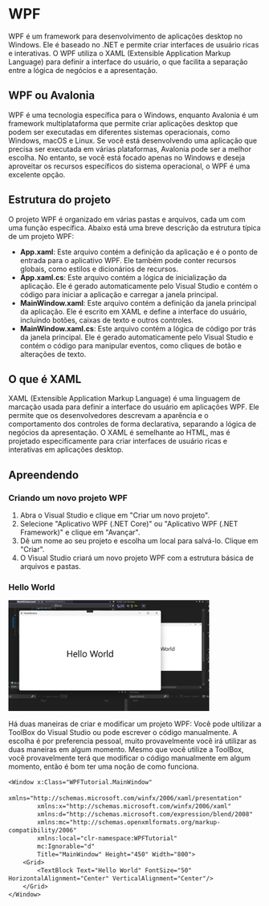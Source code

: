 ﻿# WPF
WPF é um framework para desenvolvimento de aplicações desktop no Windows. Ele é baseado no .NET e permite criar interfaces de usuário ricas e interativas. O WPF utiliza o XAML (Extensible Application Markup Language) para definir a interface do usuário, o que facilita a separação entre a lógica de negócios e a apresentação.

## WPF ou Avalonia
WPF é uma tecnologia específica para o Windows, enquanto Avalonia é um framework multiplataforma que permite criar aplicações desktop que podem ser executadas em diferentes sistemas operacionais, como Windows, macOS e Linux. Se você está desenvolvendo uma aplicação que precisa ser executada em várias plataformas, Avalonia pode ser a melhor escolha. No entanto, se você está focado apenas no Windows e deseja aproveitar os recursos específicos do sistema operacional, o WPF é uma excelente opção.

## Estrutura do projeto
O projeto WPF é organizado em várias pastas e arquivos, cada um com uma função específica. Abaixo está uma breve descrição da estrutura típica de um projeto WPF:

- **App.xaml**: Este arquivo contém a definição da aplicação e é o ponto de entrada para o aplicativo WPF. Ele também pode conter recursos globais, como estilos e dicionários de recursos.
- **App.xaml.cs**: Este arquivo contém a lógica de inicialização da aplicação. Ele é gerado automaticamente pelo Visual Studio e contém o código para iniciar a aplicação e carregar a janela principal.
- **MainWindow.xaml**: Este arquivo contém a definição da janela principal da aplicação. Ele é escrito em XAML e define a interface do usuário, incluindo botões, caixas de texto e outros controles.
- **MainWindow.xaml.cs**: Este arquivo contém a lógica de código por trás da janela principal. Ele é gerado automaticamente pelo Visual Studio e contém o código para manipular eventos, como cliques de botão e alterações de texto.

## O que é XAML
XAML (Extensible Application Markup Language) é uma linguagem de marcação usada para definir a interface do usuário em aplicações WPF. Ele permite que os desenvolvedores descrevam a aparência e o comportamento dos controles de forma declarativa, separando a lógica de negócios da apresentação. O XAML é semelhante ao HTML, mas é projetado especificamente para criar interfaces de usuário ricas e interativas em aplicações desktop.

## Apreendendo
### Criando um novo projeto WPF
1. Abra o Visual Studio e clique em "Criar um novo projeto".
2. Selecione "Aplicativo WPF (.NET Core)" ou "Aplicativo WPF (.NET Framework)" e clique em "Avançar".
3. Dê um nome ao seu projeto e escolha um local para salvá-lo. Clique em "Criar".
4. O Visual Studio criará um novo projeto WPF com a estrutura básica de arquivos e pastas.

### Hello World
<img src="images/HelloWorld.png" alt="Hello World" width="400"/>

Há duas maneiras de criar e modificar um projeto WPF: Você pode ultilizar a ToolBox do Visual Studio ou pode escrever o código manualmente. A escolha é por preferencia pessoal, muito provavelmente você irá utilizar as duas maneiras em algum momento.
Mesmo que você utilize a ToolBox, você provavelmente terá que modificar o código manualmente em algum momento, então é bom ter uma noção de como funciona.

```xaml
<Window x:Class="WPFTutorial.MainWindow"
        xmlns="http://schemas.microsoft.com/winfx/2006/xaml/presentation"
        xmlns:x="http://schemas.microsoft.com/winfx/2006/xaml"
        xmlns:d="http://schemas.microsoft.com/expression/blend/2008"
        xmlns:mc="http://schemas.openxmlformats.org/markup-compatibility/2006"
        xmlns:local="clr-namespace:WPFTutorial"
        mc:Ignorable="d"
        Title="MainWindow" Height="450" Width="800">
    <Grid>
        <TextBlock Text="Hello World" FontSize="50" HorizontalAlignment="Center" VerticalAlignment="Center"/>
    </Grid>
</Window>
```
